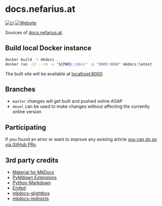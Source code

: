 # docs.nefarius.at

[![ci](https://github.com/nefarius/docs.nefarius.at/actions/workflows/ci.yml/badge.svg)](https://github.com/nefarius/docs.nefarius.at/actions/workflows/ci.yml) [![Website](https://img.shields.io/website-up-down-green-red/https/docs.nefarius.at.svg?label=docs.nefarius.at)](https://docs.nefarius.at/)

Sources of [docs.nefarius.at](https://docs.nefarius.at/).

## Build local Docker instance

```bash
docker build -t mkdocs .
docker run -it --rm -v "${PWD}:/docs" -p "8000:8000" mkdocs:latest
```

The built site will be available at [localhost:8000](http://localhost:8000/).

## Branches

- `master` changes will get built and pushed online ASAP
- `devel` can be used to make changes without affecting the currently online version

## Participating

If you found an error or want to improve any existing article [you can do so via GitHub PRs](https://github.com/firstcontributions/first-contributions).

## 3rd party credits

- [Material for MkDocs](https://squidfunk.github.io/mkdocs-material/)
- [PyMdown Extensions](https://facelessuser.github.io/pymdown-extensions/extensions/arithmatex/)
- [Python-Markdown](https://python-markdown.github.io/)
- [Emfed](https://github.com/sampsyo/emfed)
- [mkdocs-glightbox](https://github.com/Blueswen/mkdocs-glightbox)
- [mkdocs-redirects](https://github.com/mkdocs/mkdocs-redirects)
